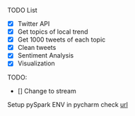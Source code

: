 TODO List

- [x] Twitter API
- [x] Get topics of local trend
- [x] Get 1000 tweets of each topic
- [x] Clean tweets
- [x] Sentiment Analysis
- [x] Visualization

TODO:
- [] Change to stream

Setup pySpark ENV in pycharm
check [url](https://stackoverflow.com/a/34714207)
